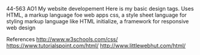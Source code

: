44-563 AO1 My website developement
Here is my basic design tags.
Uses
HTML, a markup language foe web apps
css, a style sheet language for styling markup language like HTML
initialize, a framework for responsive web design

References
http://www.w3schools.com/css/
https://www.tutorialspoint.com/html/
http://www.littlewebhut.com/html/